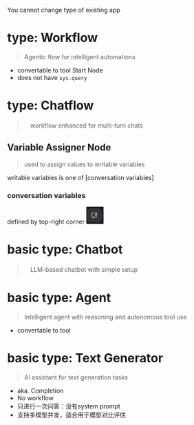 You cannot change type of existing app
# type: Workflow
> Agentic flow for intelligent automations
- convertable to tool
Start Node
- does not have `sys.query`

# type: Chatflow
>　workflow enhanced for multi-turn chats

## Variable Assigner Node
> used to assign values to writable variables

writable variables is one of [conversation variables]

### conversation variables
defined by top-right corner
![conversation variables](conversation-var.png)

# basic type: Chatbot
>　LLM-based chatbot with simple setup
# basic type: Agent
> Intelligent agent with reasoning and autonomous tool use
- convertable to tool
# basic type: Text Generator
> Al assistant for text generation tasks
- aka. Completion
- No workflow
- 只进行一次问答：没有system prompt
- 支持多模型并发，适合用于模型对比评估
